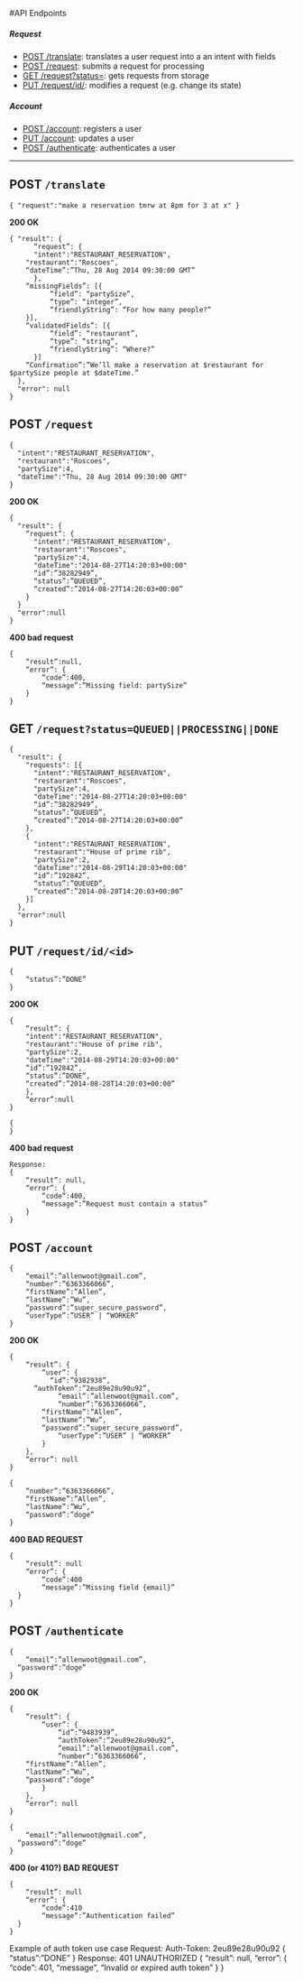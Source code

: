 #API Endpoints
 
##### Request
* [POST /translate](post-/translate): translates a user request into a an intent with fields
* [POST /request](): submits a request for processing 
* [GET /request?status=<status>](): gets requests from storage
* [PUT /request/id/<id>](): modifies a request (e.g. change its state)

##### Account
* [POST /account](): registers a user
* [PUT /account](): updates a user
* [POST /authenticate](): authenticates a user
 
* * * 

## POST `/translate `

```
{ "request":"make a reservation tmrw at 8pm for 3 at x" } 
```


__200 OK__
```
{ "result": {
	  “request”: {
	  "intent":"RESTAURANT_RESERVATION", 
    "restaurant":"Roscoes", 
    “dateTime”:”Thu, 28 Aug 2014 09:30:00 GMT”
	  },
    “missingFields”: [{
		  “field”: “partySize”,
		  “type”: “integer”,
		  “friendlyString”: “For how many people?”
    }],
    “validatedFields”: [{
		  “field”: “restaurant”,
		  “type”: “string”,
		  “friendlyString”: “Where?”
	  }]
    “Confirmation”:”We’ll make a reservation at $restaurant for $partySize people at $dateTime.”
  }, 
  "error": null
} 
```
 
## POST `/request`

```
{ 
  "intent":"RESTAURANT_RESERVATION", 
  "restaurant":"Roscoes", 
  "partySize":4, 
  "dateTime":"Thu, 28 Aug 2014 09:30:00 GMT" 
} 

```
__200 OK__

```
{ 
  "result": {
    “request”: {
  	  "intent":"RESTAURANT_RESERVATION", 
      "restaurant":"Roscoes", 
      "partySize":4, 
      "dateTime":"2014-08-27T14:20:03+00:00"
      “id”:”38282949”,
      “status”:”QUEUED”,
      “created”:”2014-08-27T14:20:03+00:00”
    } 
  }
  "error":null 
}
```
__400 bad request__

```
{
	“result”:null,
	“error”: {
		“code”:400,
		“message”:”Missing field: partySize”
	}
}
```
## GET `/request?status=QUEUED||PROCESSING||DONE`
```
{ 
  "result": { 
    "requests": [{
  	  "intent":"RESTAURANT_RESERVATION", 
      "restaurant":"Roscoes", 
      "partySize":4, 
      "dateTime":"2014-08-27T14:20:03+00:00"
      “id”:”38282949”,
      “status”:”QUEUED”,
      “created”:”2014-08-27T14:20:03+00:00”
    }, 
    { 
  	  "intent":"RESTAURANT_RESERVATION", 
      "restaurant":"House of prime rib", 
      "partySize":2, 
      "dateTime":"2014-08-29T14:20:03+00:00"
      “id”:”192842”,
      “status”:”QUEUED”,
      “created”:”2014-08-28T14:20:03+00:00”
    }] 
  }, 
  "error":null 
} 
```

## PUT `/request/id/<id>`
```
{
	“status”:”DONE”
}
```
__200 OK__
```
{
	“result”: {
  	"intent":"RESTAURANT_RESERVATION", 
    "restaurant":"House of prime rib", 
    "partySize":2, 
    "dateTime":"2014-08-29T14:20:03+00:00"
    “id”:”192842”,
    “status”:”DONE”,
    “created”:”2014-08-28T14:20:03+00:00”
	},
	“error”:null
}
```
```
{
}
```
__400 bad request__
```
Response:
{
	“result”: null,
	“error”: {
		“code”:400,
		“message”:”Request must contain a status”
	}
}
```

## POST `/account`

```
{
	“email”:”allenwoot@gmail.com”,
	“number”:”6363366066”,
	“firstName”:”Allen”,
	“lastName”:”Wu”,
	“password”:”super_secure_password”,
	“userType”:”USER” | “WORKER”
}
```
__200 OK__
```
{
	“result”: {
		“user”: {
		  “id”:”9382938”,
      “authToken”:”2eu89e28u90u92”,
			“email”:”allenwoot@gmail.com”,
			“number”:”6363366066”,
	    “firstName”:”Allen”,
	    “lastName”:”Wu”,
	    “password”:”super_secure_password”,
			“userType”:”USER” | “WORKER”
		}
	},
	“error”: null
}
```


```
{
	“number”:”6363366066”,
	“firstName”:”Allen”,
	“lastName”:”Wu”,
	“password”:”doge”
}
```

__400 BAD REQUEST__
```
{
	“result”: null
	“error”: {
		“code”:400
		“message”:”Missing field {email}”
  }
}
```

## POST `/authenticate`

```
{
	“email”:”allenwoot@gmail.com”,
  “password”:”doge”
}
```
__200 OK__
```
{
	“result”: {
		“user”: {
			“id”:”9483939”,
			“authToken”:”2eu89e28u90u92”,
			“email”:”allenwoot@gmail.com”,
			“number”:”6363366066”,
	“firstName”:”Allen”,
	“lastName”:”Wu”,
	“password”:”doge”
		}
	},
	“error”: null
}
```

```
{
	“email”:”allenwoot@gmail.com”,
  “password”:”doge”
}
```

__400 (or 410?) BAD REQUEST__
```
{
	“result”: null
	“error”: {
		“code”:410
		“message”:”Authentication failed”
  }
}
```

Example of auth token use case
Request:
Auth-Token: 2eu89e28u90u92
{
	“status”:”DONE”
}
Response:
401 UNAUTHORIZED
{
	“result”: null,
	“error”: {
		“code”: 401,
		“message”, “Invalid or expired auth token”
	}
}


